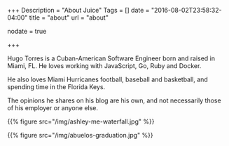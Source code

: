 +++
Description = "About Juice"
Tags = []
date = "2016-08-02T23:58:32-04:00"
title = "about"
url = "about"

nodate = true

+++

Hugo Torres is a Cuban-American Software Engineer born and raised
in Miami, FL. He loves working with JavaScript, Go, Ruby and Docker.

He also loves Miami Hurricanes football, baseball and basketball,
and spending time in the Florida Keys.

The opinions he shares on his blog are his own, and not necessarily
those of his employer or anyone else.

{{% figure src="/img/ashley-me-waterfall.jpg" %}}

{{% figure src="/img/abuelos-graduation.jpg" %}}
